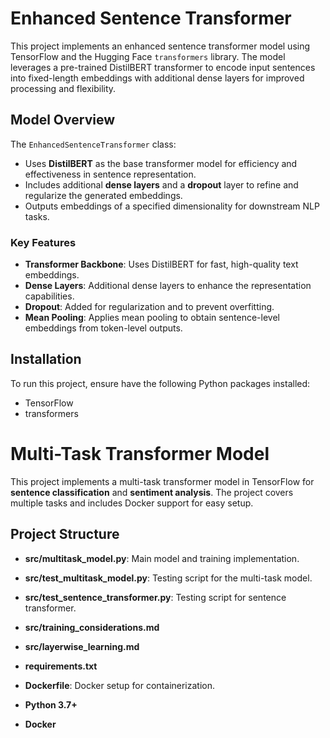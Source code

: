 # Enhanced Sentence Transformer

This project implements an enhanced sentence transformer model using TensorFlow and the Hugging Face `transformers` library. The model leverages a pre-trained DistilBERT transformer to encode input sentences into fixed-length embeddings with additional dense layers for improved processing and flexibility.

## Model Overview

The `EnhancedSentenceTransformer` class:
- Uses **DistilBERT** as the base transformer model for efficiency and effectiveness in sentence representation.
- Includes additional **dense layers** and a **dropout** layer to refine and regularize the generated embeddings.
- Outputs embeddings of a specified dimensionality for downstream NLP tasks.

### Key Features
- **Transformer Backbone**: Uses DistilBERT for fast, high-quality text embeddings.
- **Dense Layers**: Additional dense layers to enhance the representation capabilities.
- **Dropout**: Added for regularization and to prevent overfitting.
- **Mean Pooling**: Applies mean pooling to obtain sentence-level embeddings from token-level outputs.

## Installation

To run this project, ensure have the following Python packages installed:

- TensorFlow
- transformers



# Multi-Task Transformer Model

This project implements a multi-task transformer model in TensorFlow for **sentence classification** and **sentiment analysis**. The project covers multiple tasks and includes Docker support for easy setup.

## Project Structure

- **src/multitask_model.py**: Main model and training implementation.
- **src/test_multitask_model.py**: Testing script for the multi-task model.
- **src/test_sentence_transformer.py**: Testing script for sentence transformer.
- **src/training_considerations.md**
- **src/layerwise_learning.md** 
- **requirements.txt**
- **Dockerfile**: Docker setup for containerization.

- **Python 3.7+**
- **Docker** 

